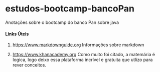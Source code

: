 # estudos-bootcamp-bancoPan
Anotações sobre o bootcamp do banco Pan  sobre java


#### Links Úteis
1. https://www.markdownguide.org
  Informações sobre markdown

2. https://www.khanacademy.org
Como muito foi citado, a matemária é logica, logo deixo essa plataforma incrível e gratuita que utlizo para rever conceitos.
